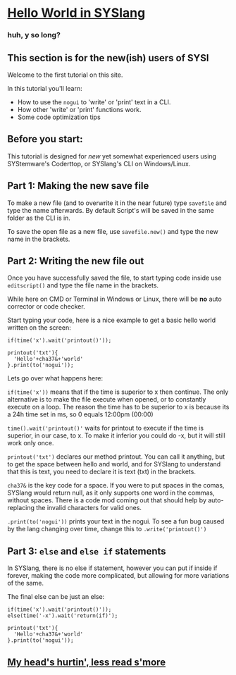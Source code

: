 # [Hello World in SYSlang](https://jodri-code.github.io/sysl-docs/SYSlang)

### huh, y so long?

## This section is for the new(ish) users of SYSl

Welcome to the first tutorial on this site.

In this tutorial you'll learn:
* How to use the `nogui` to 'write' or 'print' text in a CLI.
* How other 'write' or 'print' functions work.
* Some code optimization tips

## Before you start:
This tutorial is designed for _new_ yet somewhat experienced users using SYStemware's Coderttop, or SYSlang's CLI on Windows/Linux.

## Part 1: Making the new save file
To make a new file (and to overwrite it in the near future) type `savefile` and type the name afterwards.
By default Script's will be saved in the same folder as the CLI is in.

To save the open file as a new file, use `savefile.new()` and type the new name in the brackets.

## Part 2: Writing the new file out
Once you have successfully saved the file, to start typing code inside use `editscript()` and type the file name in the brackets.

While here on CMD or Terminal in Windows or Linux, there will be **no** auto corrector or code checker.

Start typing your code, here is a nice example to get a basic hello world written on the screen:
```
if(time('x').wait('printout()'));

printout('txt'){
  'Hello'+cha37&+'world'
}.print(to('nogui'));
```

Lets go over what happens here:

`if(time('x'))` means that if the time is superior to x then continue. The only alternative is to make the file execute when opened, or to constantly execute on a loop.
The reason the time has to be superior to x is because its a 24h time set in ms, so 0 equals 12:00pm (00:00)

`time().wait('printout()'` waits for printout to execute if the time is superior, in our case, to x. To make it inferior you could do -x, but it will still work only once.

`printout('txt')` declares our method printout. You can call it anything, but to get the space between hello and world, and for SYSlang to understand that this is text, you need to declare it is text (txt) in the brackets.

`cha37&` is the key code for a space. If you were to put spaces in the comas, SYSlang would return null, as it only supports one word in the commas, without spaces.
There is a code mod coming out that should help by auto-replacing the invalid characters for valid ones.

`.print(to('nogui'))` prints your text in the nogui. To see a fun bug caused by the lang changing over time, change this to `.write('printout()')`

## Part 3: `else` and `else if` statements

In SYSlang, there is no else if statement, however you can put if inside if forever, making the code more  complicated, but allowing for more variations of the same.

The final else can be just an else:

```
if(time('x').wait('printout()'));
else(time('-x').wait('return(if)');

printout('txt'){
  'Hello'+cha37&+'world'
}.print(to('nogui'));
```

## [My head's hurtin', less read s'more](https://jodri-code.github.io/sysl-docs/SYSlang/#index)

